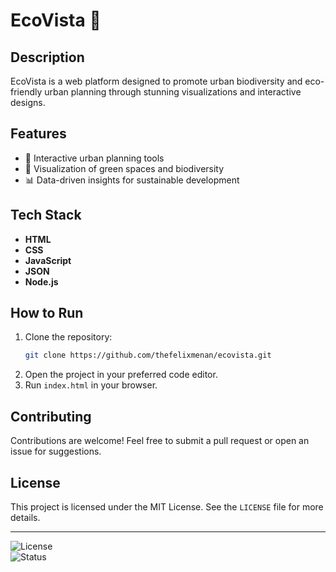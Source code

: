 # EcoVista 🌱  

## Description  
EcoVista is a web platform designed to promote urban biodiversity and eco-friendly urban planning through stunning visualizations and interactive designs.

## Features  
- 🌿 Interactive urban planning tools  
- 🌳 Visualization of green spaces and biodiversity  
- 📊 Data-driven insights for sustainable development  

## Tech Stack  
- **HTML**  
- **CSS**  
- **JavaScript**
- **JSON**
- **Node.js**

## How to Run  
1. Clone the repository:  
   ```bash
   git clone https://github.com/thefelixmenan/ecovista.git
   ```  
2. Open the project in your preferred code editor.  
3. Run `index.html` in your browser.

## Contributing  
Contributions are welcome! Feel free to submit a pull request or open an issue for suggestions.  

## License  
This project is licensed under the MIT License. See the `LICENSE` file for more details.  

---

![License](https://img.shields.io/badge/license-MIT-green)  
![Status](https://img.shields.io/badge/status-active-brightgreen)  
